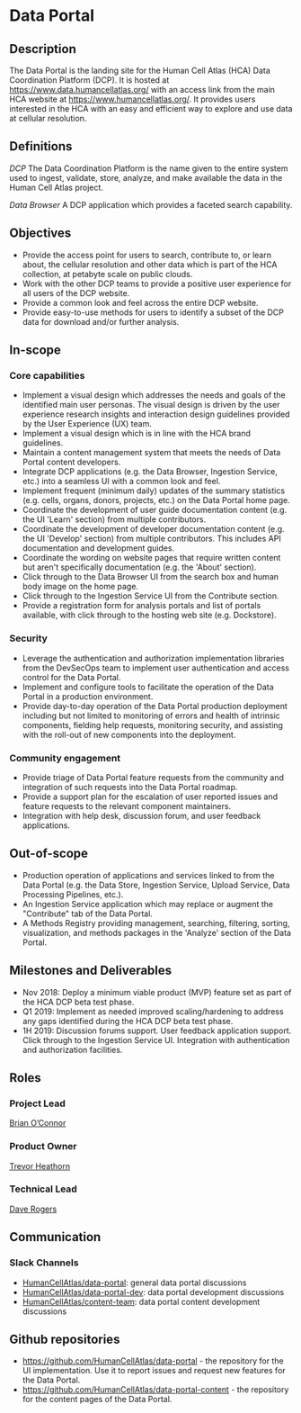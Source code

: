 # Data Portal


## Description
The Data Portal is the landing site for the Human Cell Atlas (HCA) Data Coordination Platform (DCP). It is hosted at https://www.data.humancellatlas.org/ with an access link from the main HCA website at https://www.humancellatlas.org/. It provides users interested in the HCA with an easy and efficient way to explore and use data at cellular resolution.

## Definitions
*DCP* The Data Coordination Platform is the name given to the entire system used to ingest, validate, store, analyze, and make available the data in the Human Cell Atlas project.

*Data Browser* A DCP application which provides a faceted search capability.

## Objectives
* Provide the access point for users to search, contribute to, or learn about, the cellular resolution and other data which is part of the HCA collection, at petabyte scale on public clouds.
* Work with the other DCP teams to provide a positive user experience for all users of the DCP website.
* Provide a common look and feel across the entire DCP website.
* Provide easy-to-use methods for users to identify a subset of the DCP data for download and/or further analysis.

## In-scope

### Core capabilities
* Implement a visual design which addresses the needs and goals of the identified main user personas. The visual design is driven by the user experience research insights and interaction design guidelines provided by the User Experience (UX) team.
* Implement a visual design which is in line with the HCA brand guidelines.
* Maintain a content management system that meets the needs of Data Portal content developers.
* Integrate DCP applications (e.g. the Data Browser, Ingestion Service, etc.) into a seamless UI with a common look and feel.
* Implement frequent (minimum daily) updates of the summary statistics (e.g. cells, organs, donors, projects, etc.) on the Data Portal home page.
* Coordinate the development of user guide documentation content (e.g. the UI 'Learn' section) from multiple contributors.
* Coordinate the development of developer documentation content (e.g. the UI 'Develop' section) from multiple contributors. This includes API documentation and development guides.
* Coordinate the wording on website pages that require written content but aren't specifically documentation (e.g. the 'About' section).
* Click through to the Data Browser UI from the search box and human body image on the home page.
* Click through to the Ingestion Service UI from the Contribute section.
* Provide a registration form for analysis portals and list of portals available, with click through to the hosting web site (e.g. Dockstore).

### Security
* Leverage the authentication and authorization implementation libraries from the DevSecOps team to implement user authentication and access control for the Data Portal.
* Implement and configure tools to facilitate the operation of the Data Portal in a production environment.
* Provide day-to-day operation of the Data Portal production deployment including but not limited to monitoring of errors and health of intrinsic components, fielding help requests, monitoring security, and assisting with the roll-out of new components into the deployment.

### Community engagement
* Provide triage of Data Portal feature requests from the community and integration of such requests into the Data Portal roadmap.
* Provide a support plan for the escalation of user reported issues and feature requests to the relevant component maintainers.
* Integration with help desk, discussion forum, and user feedback applications.
   
## Out-of-scope
* Production operation of applications and services linked to from the Data Portal (e.g. the Data Store, Ingestion Service, Upload Service, Data Processing Pipelines, etc.).
* An Ingestion Service application which may replace or augment the "Contribute" tab of the Data Portal.
* A Methods Registry providing management, searching, filtering, sorting, visualization, and methods packages in the 'Analyze' section of the Data Portal.

## Milestones and Deliverables
* Nov 2018:  Deploy a minimum viable product (MVP) feature set as part of the HCA DCP beta test phase.
* Q1  2019:  Implement as needed improved scaling/hardening to address any gaps identified during the HCA DCP beta test phase.
* 1H  2019:  Discussion forums support. User feedback application support. Click through to the Ingestion Service UI. Integration with authentication and authorization facilities.

## Roles

### Project Lead
[Brian O’Connor](mailto:brocono@ucsc.edu) 

### Product Owner
[Trevor Heathorn](mailto:theathor@ucsc.edu) 

### Technical Lead
[Dave Rogers](mailto:dave@clevercanary.com)

## Communication

### Slack Channels
* [HumanCellAtlas/data-portal](https://humancellatlas.slack.com/messages/data-portal): general data portal discussions
* [HumanCellAtlas/data-portal-dev](https://humancellatlas.slack.com/messages/data-portal-dev): data portal development discussions
* [HumanCellAtlas/content-team](https://humancellatlas.slack.com/messages/content-team): data portal content development discussions

## Github repositories
* https://github.com/HumanCellAtlas/data-portal - the repository for the UI implementation. Use it to report issues and request new features for the Data Portal.
* https://github.com/HumanCellAtlas/data-portal-content - the repository for the content pages of the Data Portal.
